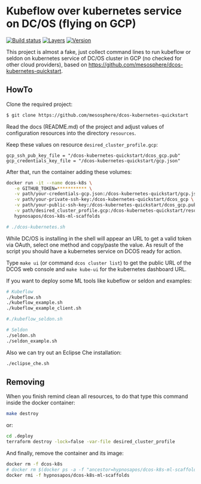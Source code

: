 # Kubeflow over kubernetes service on DC/OS (flying on GCP)
[![Build status](https://circleci.com/gh/hypnosapos/dcos-k8s-ml-scaffolds/tree/master.svg?style=svg)](https://circleci.com/gh/hypnosapos/dcos-k8s-ml-scaffolds/tree/master)
[![Layers](https://images.microbadger.com/badges/image/hypnosapos/dcos-k8s-ml-scaffolds.svg)](https://microbadger.com/images/hypnosapos/dcos-k8s-ml-scaffolds)
[![Version](https://images.microbadger.com/badges/version/hypnosapos/dcos-k8s-ml-scaffolds.svg)](https://microbadger.com/images/hypnosapos/dcos-k8s-ml-scaffolds)


This project is almost a fake, just collect command lines to run kubeflow or seldon on kubernetes service of DC/OS cluster in GCP (no checked for other cloud providers),
based on https://github.com/mesosphere/dcos-kubernetes-quickstart.

## HowTo

Clone the required project:

```sh
$ git clone https://github.com/mesosphere/dcos-kubernetes-quickstart
```

Read the docs (README.md) of the project and adjust values of configuration resources into the directory `resources`.

Keep these values on resource `desired_cluster_profile.gcp`:

```
gcp_ssh_pub_key_file = "/dcos-kubernetes-quickstart/dcos_gcp.pub"
gcp_credentials_key_file = "/dcos-kubernetes-quickstart/gcp.json"
```

After that, run the container adding these volumes:

```sh
docker run -it --name dcos-k8s \
   -e GITHUB_TOKEN=*********** \
   -v path/your-credentials-gcp.json:/dcos-kubernetes-quickstart/gcp.json \
   -v path/your-private-ssh-key:/dcos-kubernetes-quickstart/dcos_gcp \
   -v path/your-public-ssh-key:/dcos-kubernetes-quickstart/dcos_gcp.pub \
   -v path/desired_cluster_profile.gcp:/dcos-kubernetes-quickstart/resources/desired_cluster_profile.gcp \
   hypnosapos/dcos-k8s-ml-scaffolds

# ./dcos-kubernetes.sh
```

While DC/OS is installing in the shell will appear an URL to get a valid token via OAuth, select one method and copy/paste the value.
As result of the script you should have a kubernetes service on DCOS ready for action.

Type `make ui` (or command `dcos cluster list`) to get the public URL of the DCOS web console and `make kube-ui` for the kubernetes dashboard URL.

If you want to deploy some ML tools like kubeflow or seldon and examples:

```sh
# Kubeflow
./kubeflow.sh
./kubeflow_example.sh
./kubeflow_example_client.sh

#./kubeflow_seldon.sh

# Seldon
./seldon.sh
./seldon_example.sh
```

Also we can try out an Eclipse Che installation:

```sh
./eclipse_che.sh
```

## Removing

When you finish remind clean all resources, to do that type this command inside the docker container:

```sh
make destroy
```

or:

```sh
cd .deploy
terraform destroy -lock=false -var-file desired_cluster_profile
```

And finally, remove the container and its image:

```sh
docker rm -f dcos-k8s
# docker rm $(docker ps -a -f "ancestor=hypnosapos/dcos-k8s-ml-scaffolds" --format '{{.Names}}')
docker rmi -f hypnosapos/dcos-k8s-ml-scaffolds
```
